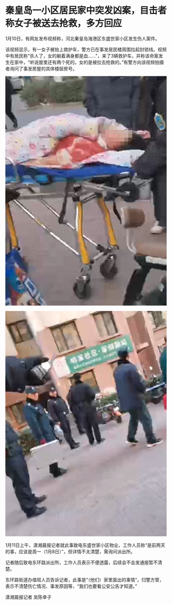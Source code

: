 # 秦皇岛一小区居民家中突发凶案，目击者称女子被送去抢救，多方回应

1月10日，有网友发布视频称，河北秦皇岛海港区东盛世家小区发生伤人案件。

该视频显示，有一女子被抬上救护车，警方已在事发居民楼周围拉起封锁线。视频中有居民称“杀人了，女的躺着满身都是血……”，来了3辆救护车，并称该命案发生在家中，“听说屋里还有两个死的。女的是被拉去抢救的。”有警方向该视频拍摄者询问了事发房屋的具体楼层房号。

![5eaf17bba2fcbdab92e2b8ff378b1029.jpg](https://raw.githubusercontent.com/qqhsx/qqnews_image/main/2024/01/11/秦皇岛一小区居民家中突发凶案，目击者称女子被送去抢救，多方回应/5eaf17bba2fcbdab92e2b8ff378b1029.jpg)

![be296543df30b1d07b4c0e1daba91568.jpg](https://raw.githubusercontent.com/qqhsx/qqnews_image/main/2024/01/11/秦皇岛一小区居民家中突发凶案，目击者称女子被送去抢救，多方回应/be296543df30b1d07b4c0e1daba91568.jpg)

1月11日上午，潇湘晨报记者就此事致电东盛世家小区物业，工作人员称“是前两天的事，应该是周一（1月8日）”，但详情不太清楚，需询问派出所。

记者随后致电东环路派出所，工作人员表示不便透露，后续会不会发通报暂不清楚。

东环路街道办值班人员告诉记者，此事是“（他们）家里面出的事情”，归警方管，表示不清楚伤亡情况、事发原因等，“我们也要看公安公告才知道。”

潇湘晨报记者 吴陈幸子

